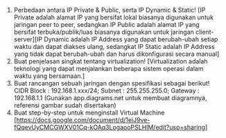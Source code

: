 1. Perbedaan antara IP Private & Public, serta IP Dynamic & Static! [IP Private adalah alamat IP yang bersifat lokal biasanya digunakan untuk jaringan peer to peer, sedangkan IP Public adalah alamat IP yang bersifat terbuka/publik/luas biasanya digunakan untuk jaringan client-server][IP Dynamic adalah IP Address yang dapat berubah-ubah setiap waktu dan dapat diakses ulang, sedangkat IP Static adalah IP Address yang tidak dapat berubah-ubah dan harus dikonfigurasi secara manual]
2. Buat penjelasan singkat tentang virtualization! [Virtualization adalah teknologi yang dapat menjalankan beberapa sistem operasi dalam waktu yang bersamaan.]
3. Buat rancangan sebuah jaringan dengan spesifikasi sebagai berikut!
   CIDR Block : 192.168.1.xxx/24;
   Subnet : 255.255.255.0;
   Gateway : 192.168.1.1 (Gunakan app.diagrams.net untuk membuat diagramnya, referensi gambar sudah disertakan)
4. Buat step-by-step untuk menginstall Virtual Machine [https://docs.google.com/document/d/1eiJ9ve-fQqevUyCMCGWXV01Cq-kOAq3LogaooPSLHlM/edit?usp=sharing]
